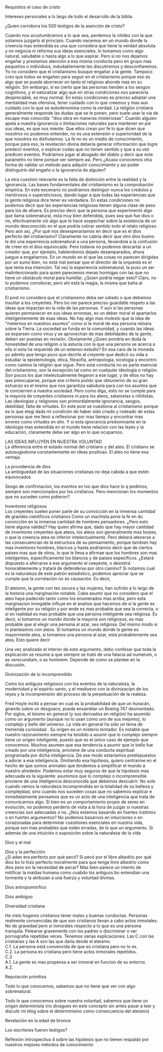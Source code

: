 Requisitos el caso de cristo  
  
  
Intereses personales a lo largo de todo el desarrollo de la biblia.  
  
¿Quien corrobora los 500 testigos de la asención de cristo?  
  
  
Cuando nos acostumbramos a lo que sea, perdemos la nitidez con la que soliamos juzgarlo al principio. Cuando nacemos en un mundo donde la creencia mas extendida es una que considera que tiene la verdad absoluta y no negocia ni reforma sus ideas esenciales, lo tomamos como algo natural, saludable o hasta algo a lo que aspirar. Pero si no nos dejamos engañar y prestamos atención a esa misma conducta pero en grupo mas pequeños o individuos, indudablemente les discutiremos y desconfiaremos. Yo no considero que el cristianismo busque engañar a la gente. Tampoco creo que todos se engañen para seguir en el cristianismo porque eso es algo que se puede aborrecer en tanto el religioso ahonde mas en su religión. Sin embargo, sí es cierto que las personas tienden a los sesgos cognitivos, y el naturalizar algo que en otras condiciones nos parecería despreciable, es muy normal. En estas condiciones es preciso adoptar una mentalidad mas ofensiva, tener cuidado con lo que creemos y mas aun cuidado con lo que se autodenomina como la verdad. La religión cristiana generalmente responde las dudas que se le ponen, pero suele usar la via de escape mas conocida: "dios obra en maneras misteriosas". Cuando alguien apela a nuestra ignorancia o limitaciones naturales para mantener en pie sus ideas, es que nos miente. Que ellos crean por fe lo que dicen que nosotros no podemos entender, no es una extensión o superioridad de la que nosotros no disfrutamos. La fe no es un medio de conocimiento, porque para eso, la revelación divina debería generar información que logre predecir eventos, o explicar codas que no tienen sentido y que a su vez predicen eventos. Podriamos jugar al abogado del diablo y decir que este parámetro no tiene porque ser siempre así. Pero ¿Acaso conocemos otra forma de validar un método para adquirir conocimiento y asi poder distinguirlo del engaño o la ignorancia de alguien?  
  
  
La otra cuestión relevante es la falta de distinción entre la realidad y la ignorancia. Las bases fundamentales del cristianismo es la comprobación empírica. En este escenario no podríamos distinguir nunca los credulos y mentirosos o supersticiosos, dando lugar a que todas las experiencias que la gente religiosa dice tener es verdadera. En estas condiciones no podemos decir que las experiencias religiosas tienen alguna clase de peso para los de afuera. Es preciso decir que la persona que experimentó algo que llama sobrenatural, está muy bien defendida, pues sea que fue dios o no, efectivamente vió algo que le hace sospechar sobre la existencia de un mundo desconocido en el que podría cobrar sentido todo el relato religioso. Pero aún asi, ¿Por qué nos desesperariamos en decir que es el dios perfecto del cristianismo? Claramente no cabría decir que otro dios bueno le dió una experiencia sobrenatural a una persona, llevandola a la confusión de creer en el dios equivocado. Pero todavia no podemos descartar a un creador que, por ejemplo, habiendonos dejado desamparados, ahora juegue a engañarnos. En un mundo en el que las cosas no parecen dirigidas por un sumo bien, no está mal pensar que el director de la orquesta es el que tenía esa intención. Tal vez la experiencia sobrenatural, la puso un ser malintencionado para quien parecemos meras hormigas con las que no tiene un obstáculo moral para humillar. ¿Quien podría negar esto? Claro, no lo podemos corroborar, pero ahí está la magia, la misma que baña al cristianismo.  
  
  
  
  
El post no considera que el cristianismo deba ser odiado o que debamos insultar a los creyentes. Pero bo me parece preciso guardatle respeto a las ideas que impactan en la vida de las personas. Y aún si las personas quieren permanecer en sus ideas erroneas, es un deber moral el apartarlos inteligentemente de esas ideas. No hay algo mas molesto que la idea de "meternos en nuestros asuntos" como si la moral de esa persona reinara sobre la Tierra. La sociedad se funda en la comunidad, y cuando las ideas se exparsen como virus y se aprovechan de mas debilidades de la gente, deben ser puestas en revisión. Obviamente ¿Quien pondría en duda la honestidad de una religión o la astucia con la que una persona se acerca a ella si esta ha requerido de un extenso estudio? En esa cara de la moneda yo admito que tengo poco que decirle al creyente que dedicó su vida a estudiar la epistemologia, etica, filosofia, antropologia, sicologia y encontró como camino la religión que sigue. Pero esta conducta no es parte esencial del cristianismo, son la excepción tal como en cualquier ideología o religión. Son pocos los que intelectualmente llegaron a ese lugar, y de ellos no hay que preocuparse, porque ese criterio pulido que obtuvieron de su gran esfuerzo es el mismo que nos garantiza sabiduría para con los asuntos que le conciernen a nuestra sociedad. Pero como digo, esto no se cumple para la mayoria de creyentes cristianos ni para los ateos, satanistas o nihilistas. Las ideologias y religiones son primordialmente ignorancia, sesgos, debilidad, falta de virtudes. En este post se cuestiona al cristianismo porque es lo que elegí dada mi condición de haber sido criado y rodeado de estas personas que me llevó a reflexionar por mas tiempo y encontrar mas errores como virtudes en ello. Y si esta ignorancia predominante en la ideologia mas extendida en el mundo tiene relacion con las leyes y la educación, claramente debe ser algo en lo que ocuparnos.  
  
  
  
  
  
  
  
LAS IDEAS INFLUYEN EN NUESTRA VOLUNTAD  
La diferencia entre el estado normal del cristiano y del ateo. El cristiano se autosugestiona constantemente en ideas positivas. El ateo no tiene esa ventaja.  
  
  
  
La providencia de dios  
La ambiguedad de las situaciones cristianas no deja cabida a que estén equivocados  
  
  
Sesgo de confirmacion, los eventos en los que dios hace lo q pedimos, siempre son mencionados por los cristianos. Pero mencionan los momentos que no suceden como pidieron?  
  
  
Inventores religiosos  
Los creyentes suelen poner parte de su convicción en la inmensa cantidad de grandes cientificos cristianos Como un machista pone la fe en du convicción en la inmensa cantidad de hombres pensadores. ¿Pero esto tiene alguna validez? Hay quien afirma que, dado que hay mayor cantidad de inventores creyentes que ateos, los ateos son generalmente mas torpes, o que la creencia atea es inferior intelectualmente. Pero deberá atenerse a las consecuencias de la estructura de su pensamiento, porque tambien hay mas inventores hombres, blancos y hasta podriamos decir que de ciertos paises mas que de otros, lo que le lleva a afirmae que los hombres son mas inteligentes, especificamente los blancos y de paises específicos. ¿Estará dispuesto a aferrarse a ese argumento el ceeyente, o desistirá honorablemente y tratará de defenderse por otro camino? Si notamos cual es la naturaleza de este patrón estadistico, podemos apreciar que se cumple que la correlación no es causación. Es decir,  
  
  
El ateismo, la gente con tes oscura y las mujeres, han sufrido a lo largo de la historia una marginación notable. Cabe asumir que no considero que el ateo haya padecido tanto como los enumerados mas arriba, pero esta marginacion innegable influye en el analisis que hacemos de si la gente es inteligente por su religión y por ende es mas probable que sea la correcta, o si en realidad es mas probable que una persona inteligente sea religiosa. Es decir, si tomamos un mundo donde la mayoria son religiosos, es mas probable que al elegir una persona al azar, ses religiosa. Del mismo modo si lo planteamos con ateos. Si tomamos un mundo donde la gente es mayormente atea, si tomamos una persona al azar, esta probablemente sea atea. Esto quiere decir  
  
  
Una vez analizado el interior de este argumento, debo confesar que toda la explicación se resume a que siempre se trató de una falacia ad numerum, o as verecundiam, o as hominem. Depende de como se plantee en la discusión.  
  
  
  
Divinización de lo incomprendido  
  
Como los antiguos religiosos con los eventos de la naturaleza, la modernidad y el espiritu santo, y el medioevo con la divinizacipn de los reyes y la incomprensión del proceso de la perpetuación de la realeza.  
  
Fred Hoyle incitó a pensar en cual es la probabilidad de que un huracán, girando sobre un desguace, pueda ensamblar un Boeing 747 desmontado. Por siglos, el teismo en general (y sus derivados en religión) ha asumido como un argumento (aunque no lo usan como uno de sus mejores), lo complejo y bello del universo. La vida en general ha sido un tema de tremenda curiosidad . Su origen es un misterio tentador. Es notable que nuestro razonamiento siempre ha tendido a asumir que lo complejo siempre tiene un origen inteligente, puesto que es el único caso de ejemplo que conocemos. Muchos asumen que esa tendencia a asumir que lo bello fue creado por una inteligencia, proviene de una conducta espiritual programada por dicha inteligencia. De ese modo estaríamos predispuestos a adorar a esa inteligencia. Omitiendo esa hipótesis, quiero centrarme en el hecho de que somos animales que tendemos a simplificar el mundo a nuestro alrededor. Podemos estar muy seguros de que la hipotesis mas adecuada es la siguiente: asumimos que lo complejo o incomprensible proviene de una inteligencia desconocida que debemos descubrir. No solo cuando vemos la naturaleza incomprendida en la totalidad de su belleza y complejidad, sino cuando nos suceden cosas que no sabemos explicar e inmediatamente pensamos que es un acto de una inteligencia que trata de comunicarnos algo. Si bien es un comportamiento propio de seres en evolución, no podemos perderlo de vista a la hora de juzgar si nuestras creencias son adecuadas o no. ¿Nos estamos basando en fuertes instintos o en fuertes argumentos? No podemos basarnos en intuiciones o en corazonadas para determinar cuestiones esenciales en nuestra vida, porque son mas probables que estén erradas, de lo que un argumento. Si además de una intuición o suposición sobre la naturaleza de la vida  
  
  
  
  
  
  
  
Dios y el mal  
  
  
  
  
  
  
Dios y la perfección  
¿Si adan era perfecto por qué pecó? Si pecó por el libre albedrío por qué dios bo lo hizo perfecto moralmente para que tenga linre albedrio como dios pero sin la necesidad de pecar? Mas bien parece un intento de mitificar la maldas humana como cuabdo los antiguos bo entendian una tormenta y la atribuian a una fuerza y voluntad divinas.  
  
  
Dios antropomórfico  
  
  
  
Dios ambiguo  
  
  
  
  
  
Diversidad cristiana  
  
He visto hogares cristianos tener malas y buenas conductas. Personas realmente convencidas de que son cristianos llevan a cabo actos inmotales. No de gravedad pero si inmorales respecto a lo que es una persona tranquila. Pelearse gravemente con los padres o discriminar o ver pornografia repetidas veces. Tenemos varias explicaciones. Las C con las cristianas y las A son las que daria desde el ateismo.  
C.1. La persona está convencida de que es cristiana pero no lo es.  
C.2. La persona es cristiana pero tiene actos inmorales repetidos.  
C.3  
A.1. La gente es mas propensa a ser inmoral en funcion de su entorno.  
A.2.  
  
  
  
  
  
  
  
  
Reputación primitiva  
  
Todo lo que conocemos, sabemos que no tiene que ver con algo sobrenatural.  
  
Todo lo que conocemos sobre nuestra voluntad, sabemos que tiene un origen determinista (no divagues en este concepto sin antes pasar a leer y discutir mi blog sobre el determinismo como consecuencia del ateismo)  
  
  
  
  
  
Revelación en la edad de bronce  
  
  
Los escritores fueron testigos?  
  
Reflexión introspectiva 4 sobre las hipótesis que no tienen respaldo por nuestros mejores métodos de conocimiento